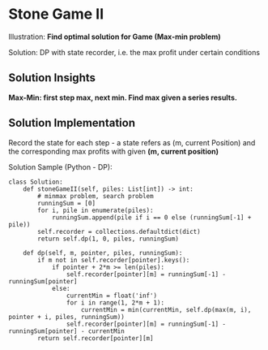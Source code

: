 # Stone Game II
Illustration: **Find optimal solution for Game (Max-min problem)**

Solution: DP with state recorder, i.e. the max profit under certain conditions

## Solution Insights
**Max-Min: first step max, next min. Find max given a series results.**

## Solution Implementation
Record the state for each step - a state refers as (m, current Position) and the corresponding max profits with given **(m, current position)** 

Solution Sample (Python - DP):
```
class Solution:
    def stoneGameII(self, piles: List[int]) -> int:
        # minmax problem, search problem
        runningSum = [0]
        for i, pile in enumerate(piles):
            runningSum.append(pile if i == 0 else (runningSum[-1] + pile))
        self.recorder = collections.defaultdict(dict)
        return self.dp(1, 0, piles, runningSum)
    
    def dp(self, m, pointer, piles, runningSum):
        if m not in self.recorder[pointer].keys():
            if pointer + 2*m >= len(piles):
                self.recorder[pointer][m] = runningSum[-1] - runningSum[pointer]
            else:
                currentMin = float('inf')
                for i in range(1, 2*m + 1):
                    currentMin = min(currentMin, self.dp(max(m, i), pointer + i, piles, runningSum))
                self.recorder[pointer][m] = runningSum[-1] - runningSum[pointer] - currentMin
        return self.recorder[pointer][m]
```